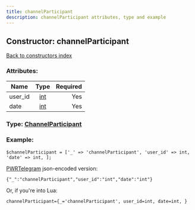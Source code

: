 ```yaml
---
title: channelParticipant
description: channelParticipant attributes, type and example
---
```

## Constructor: channelParticipant  
[Back to constructors index](index.md)



### Attributes:

| Name     |    Type       | Required |
|----------|:-------------:|---------:|
|user\_id|[int](../types/int.md) | Yes|
|date|[int](../types/int.md) | Yes|



### Type: [ChannelParticipant](../types/ChannelParticipant.md)


### Example:

```
$channelParticipant = ['_' => 'channelParticipant', 'user_id' => int, 'date' => int, ];
```  

[PWRTelegram](https://pwrtelegram.xyz) json-encoded version:

```
{"_":"channelParticipant","user_id":"int","date":"int"}
```


Or, if you're into Lua:  


```
channelParticipant={_='channelParticipant', user_id=int, date=int, }

```


